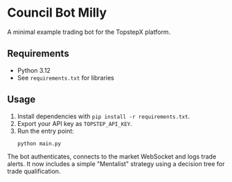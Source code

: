 # Council Bot Milly

A minimal example trading bot for the TopstepX platform.

## Requirements
- Python 3.12
- See `requirements.txt` for libraries

## Usage
1. Install dependencies with `pip install -r requirements.txt`.
2. Export your API key as `TOPSTEP_API_KEY`.
3. Run the entry point:
   ```bash
   python main.py
   ```
The bot authenticates, connects to the market WebSocket and logs trade alerts.
It now includes a simple "Mentalist" strategy using a decision tree for trade
qualification.
